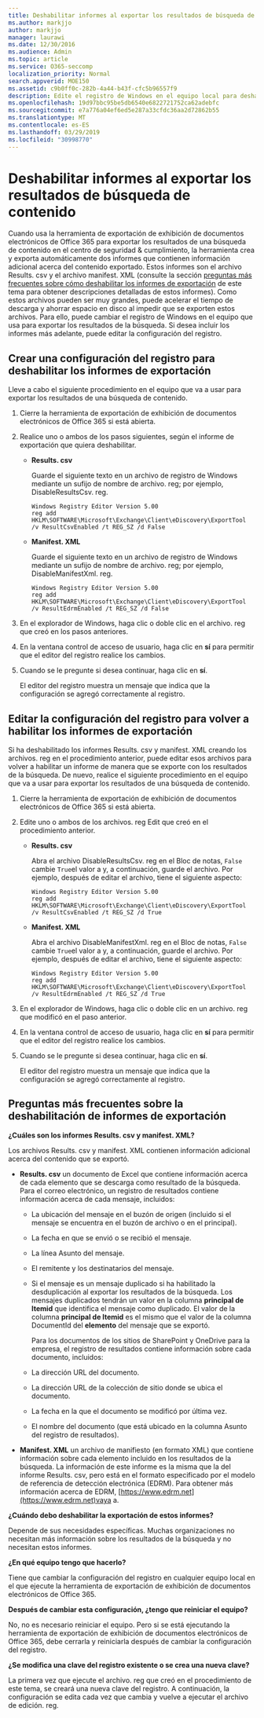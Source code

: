 ```yaml
---
title: Deshabilitar informes al exportar los resultados de búsqueda de contenido
ms.author: markjjo
author: markjjo
manager: laurawi
ms.date: 12/30/2016
ms.audience: Admin
ms.topic: article
ms.service: O365-seccomp
localization_priority: Normal
search.appverid: MOE150
ms.assetid: c9b0ff0c-282b-4a44-b43f-cfc5b96557f9
description: Edite el registro de Windows en el equipo local para deshabilitar los informes al exportar los resultados de una búsqueda de contenido desde el centro de seguridad & cumplimiento en Office 365. La desHabilitación de estos informes puede acelerar el tiempo de descarga y ahorrar espacio en disco.
ms.openlocfilehash: 19d97bbc95be5db6540e6822721752ca62adebfc
ms.sourcegitcommit: e7a776a04ef6ed5e287a33cfdc36aa2d72862b55
ms.translationtype: MT
ms.contentlocale: es-ES
ms.lasthandoff: 03/29/2019
ms.locfileid: "30998770"
---
```

# <a name="disable-reports-when-you-export-content-search-results"></a>Deshabilitar informes al exportar los resultados de búsqueda de contenido

Cuando usa la herramienta de exportación de exhibición de documentos electrónicos de Office 365 para exportar los resultados de una búsqueda de contenido en el centro de seguridad & cumplimiento, la herramienta crea y exporta automáticamente dos informes que contienen información adicional acerca del contenido exportado. Estos informes son el archivo Results. csv y el archivo manifest. XML (consulte la sección [preguntas más frecuentes sobre cómo deshabilitar los informes de exportación](#frequently-asked-questions-about-disabling-export-reports) de este tema para obtener descripciones detalladas de estos informes). Como estos archivos pueden ser muy grandes, puede acelerar el tiempo de descarga y ahorrar espacio en disco al impedir que se exporten estos archivos. Para ello, puede cambiar el registro de Windows en el equipo que usa para exportar los resultados de la búsqueda. Si desea incluir los informes más adelante, puede editar la configuración del registro. 
  
## <a name="create-registry-settings-to-disable-the-export-reports"></a>Crear una configuración del registro para deshabilitar los informes de exportación

Lleve a cabo el siguiente procedimiento en el equipo que va a usar para exportar los resultados de una búsqueda de contenido.
  
1. Cierre la herramienta de exportación de exhibición de documentos electrónicos de Office 365 si está abierta.
    
2. Realice uno o ambos de los pasos siguientes, según el informe de exportación que quiera deshabilitar.
    
    - **Results. csv**
    
      Guarde el siguiente texto en un archivo de registro de Windows mediante un sufijo de nombre de archivo. reg; por ejemplo, DisableResultsCsv. reg.
    
      ```
      Windows Registry Editor Version 5.00
      reg add HKLM\SOFTWARE\Microsoft\Exchange\Client\eDiscovery\ExportTool /v ResultCsvEnabled /t REG_SZ /d False 
      ```

    - **Manifest. XML**
    
      Guarde el siguiente texto en un archivo de registro de Windows mediante un sufijo de nombre de archivo. reg; por ejemplo, DisableManifestXml. reg.
    
      ```
      Windows Registry Editor Version 5.00
      reg add HKLM\SOFTWARE\Microsoft\Exchange\Client\eDiscovery\ExportTool /v ResultEdrmEnabled /t REG_SZ /d False 
      ```

3. En el explorador de Windows, haga clic o doble clic en el archivo. reg que creó en los pasos anteriores.
    
4. En la ventana control de acceso de usuario, haga clic en **sí** para permitir que el editor del registro realice los cambios. 
    
5. Cuando se le pregunte si desea continuar, haga clic en **sí**.
    
    El editor del registro muestra un mensaje que indica que la configuración se agregó correctamente al registro.
  
## <a name="edit-registry-settings-to-re-enable-the-export-reports"></a>Editar la configuración del registro para volver a habilitar los informes de exportación

Si ha deshabilitado los informes Results. csv y manifest. XML creando los archivos. reg en el procedimiento anterior, puede editar esos archivos para volver a habilitar un informe de manera que se exporte con los resultados de la búsqueda. De nuevo, realice el siguiente procedimiento en el equipo que va a usar para exportar los resultados de una búsqueda de contenido.
  
1. Cierre la herramienta de exportación de exhibición de documentos electrónicos de Office 365 si está abierta.
    
2. Edite uno o ambos de los archivos. reg Edit que creó en el procedimiento anterior.
    
    - **Results. csv**
    
        Abra el archivo DisableResultsCsv. reg en el Bloc de notas, `False` cambie `True`el valor a y, a continuación, guarde el archivo. Por ejemplo, después de editar el archivo, tiene el siguiente aspecto:
    
        ```
        Windows Registry Editor Version 5.00
      reg add HKLM\SOFTWARE\Microsoft\Exchange\Client\eDiscovery\ExportTool /v ResultCsvEnabled /t REG_SZ /d True
        ```

    - **Manifest. XML**
    
        Abra el archivo DisableManifestXml. reg en el Bloc de notas, `False` cambie `True`el valor a y, a continuación, guarde el archivo. Por ejemplo, después de editar el archivo, tiene el siguiente aspecto:
    
      ```
      Windows Registry Editor Version 5.00
      reg add HKLM\SOFTWARE\Microsoft\Exchange\Client\eDiscovery\ExportTool /v ResultEdrmEnabled /t REG_SZ /d True
      ```

3. En el explorador de Windows, haga clic o doble clic en un archivo. reg que modificó en el paso anterior.
    
4. En la ventana control de acceso de usuario, haga clic en **sí** para permitir que el editor del registro realice los cambios. 
    
5. Cuando se le pregunte si desea continuar, haga clic en **sí**.
    
    El editor del registro muestra un mensaje que indica que la configuración se agregó correctamente al registro.
  
## <a name="frequently-asked-questions-about-disabling-export-reports"></a>Preguntas más frecuentes sobre la deshabilitación de informes de exportación
<a name="faqs"> </a>

 **¿Cuáles son los informes Results. csv y manifest. XML?**
  
Los archivos Results. csv y manifest. XML contienen información adicional acerca del contenido que se exportó.
  
- **Results. csv** un documento de Excel que contiene información acerca de cada elemento que se descarga como resultado de la búsqueda. Para el correo electrónico, un registro de resultados contiene información acerca de cada mensaje, incluidos: 
    
  - La ubicación del mensaje en el buzón de origen (incluido si el mensaje se encuentra en el buzón de archivo o en el principal).
    
  - La fecha en que se envió o se recibió el mensaje.
    
  - La línea Asunto del mensaje.
    
  - El remitente y los destinatarios del mensaje.
    
  - Si el mensaje es un mensaje duplicado si ha habilitado la desduplicación al exportar los resultados de la búsqueda. Los mensajes duplicados tendrán un valor en la columna **principal de Itemid** que identifica el mensaje como duplicado. El valor de la columna **principal de Itemid** es el mismo que el valor de la columna DocumentId del **elemento** del mensaje que se exportó. 
    
    Para los documentos de los sitios de SharePoint y OneDrive para la empresa, el registro de resultados contiene información sobre cada documento, incluidos:
    
  - La dirección URL del documento.
    
  - La dirección URL de la colección de sitio donde se ubica el documento.
    
  - La fecha en la que el documento se modificó por última vez.
    
  - El nombre del documento (que está ubicado en la columna Asunto del registro de resultados).
    
- **Manifest. XML** un archivo de manifiesto (en formato XML) que contiene información sobre cada elemento incluido en los resultados de la búsqueda. La información de este informe es la misma que la del informe Results. csv, pero está en el formato especificado por el modelo de referencia de detección electrónica (EDRM). Para obtener más información acerca de EDRM, [https://www.edrm.net](https://www.edrm.net)vaya a.
    
 **¿Cuándo debo deshabilitar la exportación de estos informes?**
  
Depende de sus necesidades específicas. Muchas organizaciones no necesitan más información sobre los resultados de la búsqueda y no necesitan estos informes.
  
 **¿En qué equipo tengo que hacerlo?**
  
 Tiene que cambiar la configuración del registro en cualquier equipo local en el que ejecute la herramienta de exportación de exhibición de documentos electrónicos de Office 365. 
  
 **Después de cambiar esta configuración, ¿tengo que reiniciar el equipo?**
  
No, no es necesario reiniciar el equipo. Pero si se está ejecutando la herramienta de exportación de exhibición de documentos electrónicos de Office 365, debe cerrarla y reiniciarla después de cambiar la configuración del registro.
  
 **¿Se modifica una clave del registro existente o se crea una nueva clave?**
  
La primera vez que ejecute el archivo. reg que creó en el procedimiento de este tema, se creará una nueva clave del registro. A continuación, la configuración se edita cada vez que cambia y vuelve a ejecutar el archivo de edición. reg.
